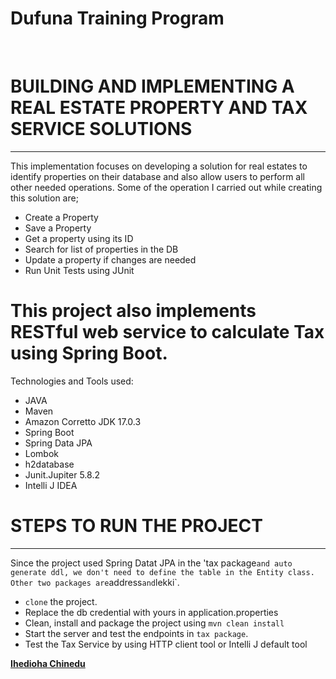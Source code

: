 # Dufuna Training Program
﻿
# BUILDING AND IMPLEMENTING A REAL ESTATE PROPERTY AND TAX SERVICE SOLUTIONS
---
> 
This implementation focuses on developing a solution for real estates to identify properties on their database and also allow users to perform all other needed operations. Some of the operation I carried out while creating this solution are;

- Create a Property
- Save a Property
- Get a property using its ID
- Search for list of properties in the DB
- Update a property if changes are needed
- Run Unit Tests using JUnit

# This project also implements RESTful web service to calculate Tax using Spring Boot.

Technologies and Tools used:

- JAVA
- Maven
- Amazon Corretto JDK 17.0.3
- Spring Boot
- Spring Data JPA
- Lombok
- h2database
- Junit.Jupiter 5.8.2
- Intelli J IDEA

# STEPS TO RUN THE PROJECT
---
>
Since the project used Spring Datat JPA in the 'tax package` and auto generate ddl, we don't need to define the table in the Entity class. Other two packages are `address` and `lekki`.

- `clone` the project.
- Replace the db credential with yours in application.properties
- Clean, install and package the project using `mvn clean install`
- Start the server and test the endpoints in `tax package`.
- Test the Tax Service by using HTTP client tool or Intelli J default tool

**[Ihedioha Chinedu](https://github.com/Chinex-Boroja)**
